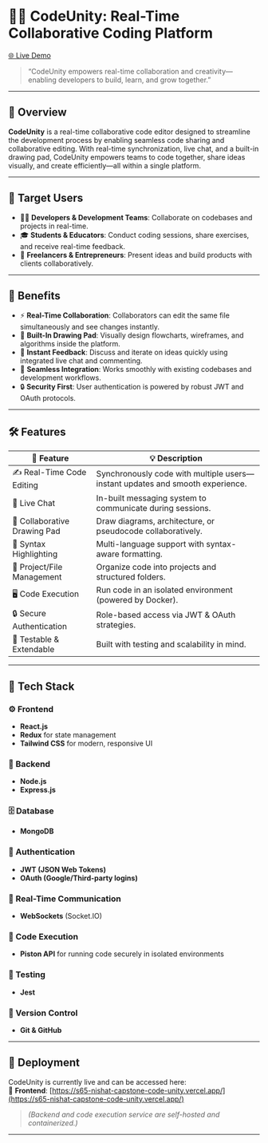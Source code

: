 # 🧑‍💻 CodeUnity: Real-Time Collaborative Coding Platform

[🌐 Live Demo](https://cunity.vercel.app/)

> “CodeUnity empowers real-time collaboration and creativity—enabling developers to build, learn, and grow together.”

---

## 📘 Overview

**CodeUnity** is a real-time collaborative code editor designed to streamline the development process by enabling seamless code sharing and collaborative editing. With real-time synchronization, live chat, and a built-in drawing pad, CodeUnity empowers teams to code together, share ideas visually, and create efficiently—all within a single platform.

---

## 🎯 Target Users

- 👨‍💻 **Developers & Development Teams**: Collaborate on codebases and projects in real-time.
- 🎓 **Students & Educators**: Conduct coding sessions, share exercises, and receive real-time feedback.
- 🚀 **Freelancers & Entrepreneurs**: Present ideas and build products with clients collaboratively.

---

## 🌟 Benefits

- ⚡ **Real-Time Collaboration**: Collaborators can edit the same file simultaneously and see changes instantly.
- 🎨 **Built-In Drawing Pad**: Visually design flowcharts, wireframes, and algorithms inside the platform.
- 💬 **Instant Feedback**: Discuss and iterate on ideas quickly using integrated live chat and commenting.
- 🔌 **Seamless Integration**: Works smoothly with existing codebases and development workflows.
- 🔒 **Security First**: User authentication is powered by robust JWT and OAuth protocols.

---

## 🛠️ Features

| 🧩 Feature                   | 💡 Description                                                                 |
|-----------------------------|------------------------------------------------------------------------------|
| ✍️ Real-Time Code Editing    | Synchronously code with multiple users—instant updates and smooth experience. |
| 💬 Live Chat                | In-built messaging system to communicate during sessions.                    |
| 🎨 Collaborative Drawing Pad| Draw diagrams, architecture, or pseudocode collaboratively.                  |
| 🌈 Syntax Highlighting      | Multi-language support with syntax-aware formatting.                        |
| 📂 Project/File Management  | Organize code into projects and structured folders.                         |
| 🖥️ Code Execution           | Run code in an isolated environment (powered by Docker).                    |
| 🔒 Secure Authentication    | Role-based access via JWT & OAuth strategies.                              |
| 🧪 Testable & Extendable    | Built with testing and scalability in mind.                                 |

---

## 🧱 Tech Stack

### ⚙️ Frontend
- **React.js**
- **Redux** for state management
- **Tailwind CSS** for modern, responsive UI

### 🔧 Backend
- **Node.js**
- **Express.js**

### 🗄️ Database
- **MongoDB**

### 🔐 Authentication
- **JWT (JSON Web Tokens)**
- **OAuth (Google/Third-party logins)**

### 📡 Real-Time Communication
- **WebSockets** (Socket.IO)

### 🐳 Code Execution
- **Piston API** for running code securely in isolated environments

### 🧪 Testing
- **Jest**

### 🔁 Version Control
- **Git & GitHub**

---

## 🚀 Deployment

CodeUnity is currently live and can be accessed here:  
🔗 **Frontend**: [https://s65-nishat-capstone-code-unity.vercel.app/](https://s65-nishat-capstone-code-unity.vercel.app/)

> *(Backend and code execution service are self-hosted and containerized.)*

---
